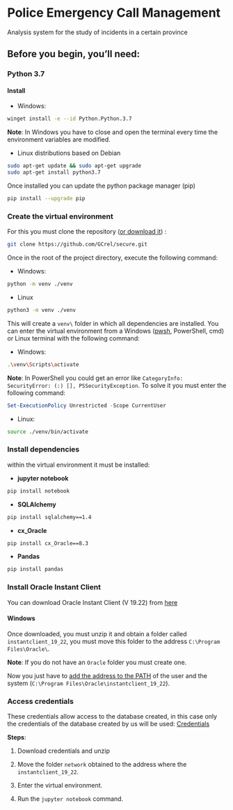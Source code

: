# Police Emergency Call Management

Analysis system for the study of incidents in a certain province

## Before you begin, you’ll need:

### Python 3.7

#### Install

* Windows:

```bash
winget install -e --id Python.Python.3.7
```

**Note**: In Windows you have to close and open the terminal every time the environment variables are modified.

* Linux distributions based on Debian

```bash
sudo apt-get update && sudo apt-get upgrade
sudo apt-get install python3.7
```

Once installed you can update the python package manager (pip)

```bash
pip install --upgrade pip
```

### Create the virtual environment

For this you must clone the repository ([or download it](https://github.com/GCrel/secure/archive/refs/heads/main.zip)) :

```bash
git clone https://github.com/GCrel/secure.git
```

Once in the root of the project directory, execute the following command:

* Windows:

```bash
python -m venv ./venv
```

* Linux

```bash
python3 -m venv ./venv
```

This will create a `venv\` folder in which all dependencies are installed. You can enter the virtual environment from a Windows ([pwsh](https://apps.microsoft.com/detail/9mz1snwt0n5d?hl=en-us&gl=AR), PowerShell, cmd) or Linux terminal with the following command:

* Windows:

```bash
.\venv\Scripts\activate
```

**Note**: In PowerShell you could get an error like `CategoryInfo: SecurityError: (:) [], PSSecurityException`. To solve it you must enter the following command:

```powershell
Set-ExecutionPolicy Unrestricted -Scope CurrentUser
```

* Linux:

```bash
source ./venv/bin/activate
```

### Install dependencies

within the virtual environment it must be installed:

* **jupyter notebook**

```bash
pip install notebook
```

* **SQLAlchemy**

```bash
pip install sqlalchemy==1.4
```

* **cx_Oracle**

```bash
pip install cx_Oracle==8.3
```

* **Pandas**

```bash
pip install pandas
```

### Install Oracle Instant Client

You can download Oracle Instant Client (V 19.22) from [here](https://www.oracle.com/ar/database/technologies/instant-client/winx64-64-downloads.html)

#### Windows

Once downloaded, you must unzip it and obtain a folder called `instantclient_19_22`, you must move this folder to the address `C:\Program Files\Oracle\`.

**Note**: If you do not have an `Oracle` folder you must create one.

Now you just have to [add the address to the PATH](https://www.neoguias.com/agregar-directorio-path-windows/) of the user and the system (`C:\Program Files\Oracle\instantclient_19_22`).



### Access credentials

These credentials allow access to the database created, in this case only the credentials of the database created by us will be used: [Credentials](https://drive.google.com/file/d/1oSdsQlnylWkLn4mviQ5zf3ecawkQA-d-/view?usp=sharing)

**Steps**:

1. Download credentials and unzip

2. Move the folder `network` obtained to the address where the `instantclient_19_22`.

3. Enter the virtual environment.

4. Run the `jupyter notebook` command.
